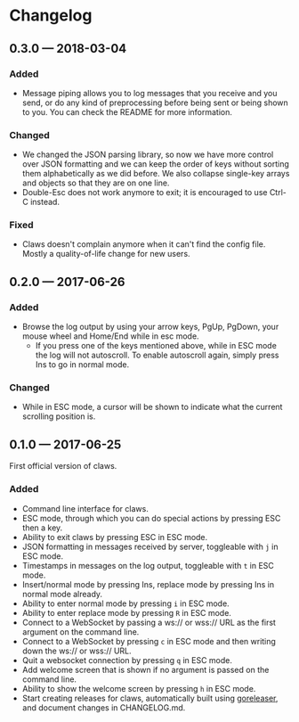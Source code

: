 # Changelog

## 0.3.0 — 2018-03-04

### Added

- Message piping allows you to log messages that you receive and you send, or do any kind of preprocessing before being sent or being shown to you. You can check the README for more information.

### Changed

- We changed the JSON parsing library, so now we have more control over JSON formatting and we can keep the order of keys without sorting them alphabetically as we did before. We also collapse single-key arrays and objects so that they are on one line.
- Double-Esc does not work anymore to exit; it is encouraged to use Ctrl-C instead.

### Fixed

- Claws doesn't complain anymore when it can't find the config file. Mostly a quality-of-life change for new users.

## 0.2.0 — 2017-06-26

### Added

- Browse the log output by using your arrow keys, PgUp, PgDown, your mouse wheel and Home/End while in esc mode.
  - If you press one of the keys mentioned above, while in ESC mode the log will not autoscroll. To enable autoscroll again, simply press Ins to go in normal mode.

### Changed

- While in ESC mode, a cursor will be shown to indicate what the current scrolling position is.

## 0.1.0 — 2017-06-25

First official version of claws.

### Added

- Command line interface for claws.
- ESC mode, through which you can do special actions by pressing ESC then a key.
- Ability to exit claws by pressing ESC in ESC mode.
- JSON formatting in messages received by server, toggleable with `j` in ESC mode.
- Timestamps in messages on the log output, toggleable with `t` in ESC mode.
- Insert/normal mode by pressing Ins, replace mode by pressing Ins in normal mode already.
- Ability to enter normal mode by pressing `i` in ESC mode.
- Ability to enter replace mode by pressing `R` in ESC mode.
- Connect to a WebSocket by passing a ws:// or wss:// URL as the first argument on the command line.
- Connect to a WebSocket by pressing `c` in ESC mode and then writing down the ws:// or wss:// URL.
- Quit a websocket connection by pressing `q` in ESC mode.
- Add welcome screen that is shown if no argument is passed on the command line.
- Ability to show the welcome screen by pressing `h` in ESC mode.
- Start creating releases for claws, automatically built using [goreleaser](https://github.com/goreleaser/goreleaser), and document changes in CHANGELOG.md.
